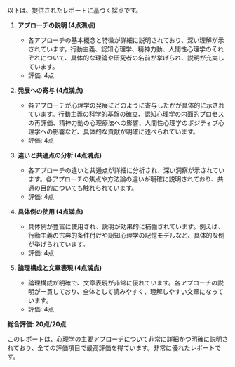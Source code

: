 以下は、提供されたレポートに基づく採点です。

1. **アプローチの説明 (4点満点)**
   - 各アプローチの基本概念と特徴が詳細に説明されており、深い理解が示されています。行動主義、認知心理学、精神力動、人間性心理学のそれぞれについて、具体的な理論や研究者の名前が挙げられ、説明が充実しています。
   - 評価: 4点

2. **発展への寄与 (4点満点)**
   - 各アプローチが心理学の発展にどのように寄与したかが具体的に示されています。行動主義の科学的基盤の確立、認知心理学の内面的プロセスの再評価、精神力動の心理療法への影響、人間性心理学のポジティブ心理学への影響など、具体的な貢献が明確に述べられています。
   - 評価: 4点

3. **違いと共通点の分析 (4点満点)**
   - 各アプローチの違いと共通点が詳細に分析され、深い洞察が示されています。各アプローチの焦点や方法論の違いが明確に説明されており、共通の目的についても触れられています。
   - 評価: 4点

4. **具体例の使用 (4点満点)**
   - 具体例が豊富に使用され、説明が効果的に補強されています。例えば、行動主義の古典的条件付けや認知心理学の記憶モデルなど、具体的な例が挙げられています。
   - 評価: 4点

5. **論理構成と文章表現 (4点満点)**
   - 論理構成が明確で、文章表現が非常に優れています。各アプローチの説明が一貫しており、全体として読みやすく、理解しやすい文章になっています。
   - 評価: 4点

**総合評価: 20点/20点**

このレポートは、心理学の主要アプローチについて非常に詳細かつ明確に説明されており、全ての評価項目で最高評価を得ています。非常に優れたレポートです。